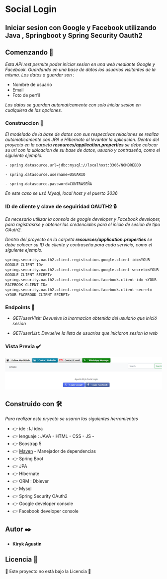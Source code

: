 # Social Login
## Iniciar sesion con Google y Facebook utilizando Java , Springboot y Spring Security Oauth2

## Comenzando 🚀


_Esta API rest permite poder iniciar sesion en una web mediante Google y Facebook.
Guardando en una base de datos los usuarios visitantes de la misma.
Los datos a guardar son :_
- Nombre de usuario
- Email
- Foto de perfil

_Los datos se guardan automaticamente con solo iniciar sesion en cualquiera de las opciones._

### Construccion 🔧

_El modelado de la base de datos con sus respectivas relaciones se realiza automaticamente con JPA e Hibernate al levantar la aplicacion.
Dentro del proyecto en la carpeta **resources/application.properties** se debe colocar su url con la ubicacion de su base de datos, usuario y contraseña, como el siguiente ejemplo._
```
- spring.datasource.url=jdbc:mysql://localhost:3306/NOMBREBDD
```
```
- spring.datasource.username=USUARIO
```
```
- spring.datasource.password=CONTRASEÑA
```

_En este caso se usó Mysql, local host y el puerto 3036_

### ID de cliente y clave de seguiridad OAUTH2 🔒
_Es necesario utilizar la consola de google developer y Facebook developer, para registrasrse y obtener las credenciales para el inicio de sesion de tipo OAuth2._

_Dentro del proyecto en la carpeta **resources/application.properties** se debe colocar su ID de cliente y contraseña para cada servicio, como el siguiente ejemplo._
```
spring.security.oauth2.client.registration.google.client-id=<YOUR GOOGLE CLIENT ID>
spring.security.oauth2.client.registration.google.client-secret=<YOUR GOOGLE CLIENT SECRET>
spring.security.oauth2.client.registration.facebook.client-id= <YOUR FACEBOOK CLIENT ID>
spring.security.oauth2.client.registration.facebook.client-secret=<YOUR FACEBOOK CLIENT SECRET>
```
### Endpoints 🎯
- _GET/userVisit: Devuelve la inormacion obtenida del usuiario que inició sesion_

- _GET/userList: Devuelve la lista de usuarios que iniciaron sesion la web_


### Vista Previa ✔️

![](https://raw.githubusercontent.com/agustin-kiryk/Social-Login-actualizado/main/Sin%20t%C3%ADtulo.png)

## Construido con 🛠️

_Para realizar este pryecto se usaron las siguientes herramientas_

* 👉 ide : IJ idea
* 👉 lenguaje : JAVA - HTML - CSS -  JS - 
* 👉 Boostrap 5
* 👉 [Maven](https://maven.apache.org/) - Manejador de dependencias
* 👉 Spring Boot
* 👉 JPA
* 👉 Hibernate
* 👉 ORM : Dbiever
* 👉 Mysql
* 👉 Spring Security OAuth2
* 👉 Google developer console
* 👉 Facebook developer console


## Autor ✒️

* **Kiryk Agustin**

## Licencia 📄

🎁 Este proyecto no está bajo la Licencia 🎁


